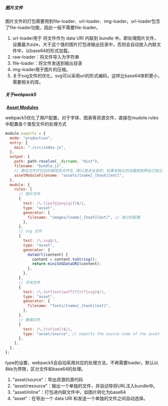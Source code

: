 ##### 图片文件

​	图片文件的打包需要用到file-loader、url-loader、img-loader。url-loader包含了file-loader功能，因此一般不需要file-loader。

1. url-loader用于 将文件作为 data URI 内联到 bundle 中。即处理图片文件，设置最大size，大于这个值的图片打包进输出目录中，否则会自动放入内联文件中，以base64的形式加载。
2. raw-loader：将文件导入为字符串
3. file-loader：将文件发送到输出目录
4. img-loader用于图片的压缩。
5. 关于svg文件的优化，svg可以采用uri的形式编码，这样比base64体积更小，需要相关的库。

##### 关于webpack5

​	**[Asset Modules](https://link.juejin.cn/?target=https%3A%2F%2Fwebpack.js.org%2Fguides%2Fasset-modules%2F)**

​	webpack5优化了用户配置，对于字体、图表等资源文件，直接在mudole.rules中配置各个类型文件的处理方式

```js
module.exports = {
  mode: "production",
  entry: {
    main: "./src/index.js",
  },
  output: {
    path: path.resolve(__dirname, "dist"),
    filename: "bundle.js",
    // 静态文件打包后的路径及文件名（默认是走全局的，如果有独立的设置就按照自己独立的设置来。）
    assetModuleFilename: "assets/[name]_[hash][ext]",
  },
  module: {
    rules: [
      // 图片文件
      {
        test: /\.(jpe?g|png|gif)$/i,
        type: "asset",
        generator: {
          filename: "images/[name]_[hash][ext]", // 独立的配置
        },
      },
      // svg 文件
      {
        test: /\.svg$/i,
        type: "asset",
        generator: {
          dataUrl(content) {
            content = content.toString();
            return miniSVGDataURI(content);
          },
        },
      },
      // 字体文件
      {
        test: /\.(otf|eot|woff2?|ttf|svg)$/i,
        type: "asset",
        generator: {
          filename: "fonts/[name]_[hash][ext]",
        },
      },
      // 数据文件
      {
        test: /\.(txt|xml)$/i,
        type: "asset/source", // exports the source code of the asset
      },
    ],
  },
};
```

​	type的设置，webpack5会自动采用对应的处理方法，不再需要loader。默认以8kb为界限，区分文件和base64的处理。

1. "asset/source"：导出资源的源代码
2. “asset/resource”：输出一个单独的文件，并自动导将URL注入bundle中。
3. "asset/inline"：打包进内联文件中，如图片转化为base64
4. ”asset“：在导出一个 data URI 和发送一个单独的文件之间自动选择。